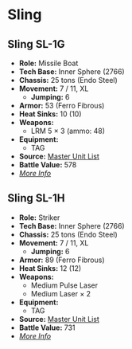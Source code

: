 # Sling
## Sling SL-1G
- **Role:** Missile Boat
- **Tech Base:** Inner Sphere (2766)
- **Chassis:** 25 tons (Endo Steel)
- **Movement:** 7 / 11, XL
  - **Jumping:** 6
- **Armor:** 53 (Ferro Fibrous)
- **Heat Sinks:** 10 (10)
- **Weapons:**
  - LRM 5 × 3 (ammo: 48)
- **Equipment:**
  - TAG
- **Source:** [Master Unit List](http://masterunitlist.info/Unit/Details/2967/sling-sl-1g)
- **Battle Value:** 578
- [*More Info*](sling/sling_sl-1g.md)

## Sling SL-1H
- **Role:** Striker
- **Tech Base:** Inner Sphere (2766)
- **Chassis:** 25 tons (Endo Steel)
- **Movement:** 7 / 11, XL
  - **Jumping:** 6
- **Armor:** 89 (Ferro Fibrous)
- **Heat Sinks:** 12 (12)
- **Weapons:**
  - Medium Pulse Laser
  - Medium Laser × 2
- **Equipment:**
  - TAG
- **Source:** [Master Unit List](http://masterunitlist.info/Unit/Details/2968/sling-sl-1h)
- **Battle Value:** 731
- [*More Info*](sling/sling_sl-1h.md)

